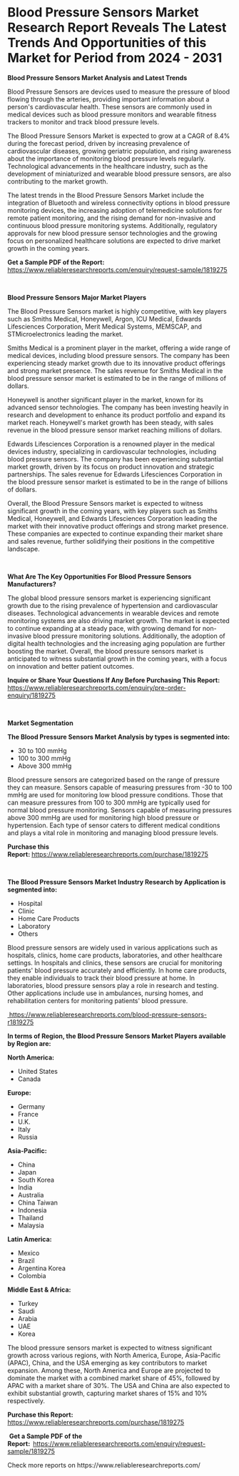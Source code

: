 <p><h1>Blood Pressure Sensors Market Research Report Reveals The Latest Trends And Opportunities of this Market for Period from 2024 - 2031</h1></p><p><strong>Blood Pressure Sensors Market Analysis and Latest Trends</strong></p>
<p><p>Blood Pressure Sensors are devices used to measure the pressure of blood flowing through the arteries, providing important information about a person's cardiovascular health. These sensors are commonly used in medical devices such as blood pressure monitors and wearable fitness trackers to monitor and track blood pressure levels.</p><p>The Blood Pressure Sensors Market is expected to grow at a CAGR of 8.4% during the forecast period, driven by increasing prevalence of cardiovascular diseases, growing geriatric population, and rising awareness about the importance of monitoring blood pressure levels regularly. Technological advancements in the healthcare industry, such as the development of miniaturized and wearable blood pressure sensors, are also contributing to the market growth.</p><p>The latest trends in the Blood Pressure Sensors Market include the integration of Bluetooth and wireless connectivity options in blood pressure monitoring devices, the increasing adoption of telemedicine solutions for remote patient monitoring, and the rising demand for non-invasive and continuous blood pressure monitoring systems. Additionally, regulatory approvals for new blood pressure sensor technologies and the growing focus on personalized healthcare solutions are expected to drive market growth in the coming years.</p></p>
<p><strong>Get a Sample PDF of the Report:&nbsp;</strong> <a href="https://www.reliableresearchreports.com/enquiry/request-sample/1819275">https://www.reliableresearchreports.com/enquiry/request-sample/1819275</a></p>
<p>&nbsp;</p>
<p><strong>Blood Pressure Sensors Major Market Players</strong></p>
<p><p>The Blood Pressure Sensors market is highly competitive, with key players such as Smiths Medical, Honeywell, Argon, ICU Medical, Edwards Lifesciences Corporation, Merit Medical Systems, MEMSCAP, and STMicroelectronics leading the market.</p><p>Smiths Medical is a prominent player in the market, offering a wide range of medical devices, including blood pressure sensors. The company has been experiencing steady market growth due to its innovative product offerings and strong market presence. The sales revenue for Smiths Medical in the blood pressure sensor market is estimated to be in the range of millions of dollars.</p><p>Honeywell is another significant player in the market, known for its advanced sensor technologies. The company has been investing heavily in research and development to enhance its product portfolio and expand its market reach. Honeywell's market growth has been steady, with sales revenue in the blood pressure sensor market reaching millions of dollars.</p><p>Edwards Lifesciences Corporation is a renowned player in the medical devices industry, specializing in cardiovascular technologies, including blood pressure sensors. The company has been experiencing substantial market growth, driven by its focus on product innovation and strategic partnerships. The sales revenue for Edwards Lifesciences Corporation in the blood pressure sensor market is estimated to be in the range of billions of dollars.</p><p>Overall, the Blood Pressure Sensors market is expected to witness significant growth in the coming years, with key players such as Smiths Medical, Honeywell, and Edwards Lifesciences Corporation leading the market with their innovative product offerings and strong market presence. These companies are expected to continue expanding their market share and sales revenue, further solidifying their positions in the competitive landscape.</p></p>
<p>&nbsp;</p>
<p><strong>What Are The Key Opportunities For Blood Pressure Sensors Manufacturers?</strong></p>
<p><p>The global blood pressure sensors market is experiencing significant growth due to the rising prevalence of hypertension and cardiovascular diseases. Technological advancements in wearable devices and remote monitoring systems are also driving market growth. The market is expected to continue expanding at a steady pace, with growing demand for non-invasive blood pressure monitoring solutions. Additionally, the adoption of digital health technologies and the increasing aging population are further boosting the market. Overall, the blood pressure sensors market is anticipated to witness substantial growth in the coming years, with a focus on innovation and better patient outcomes.</p></p>
<p><strong>Inquire or Share Your Questions If Any Before Purchasing This Report:</strong> <a href="https://www.reliableresearchreports.com/enquiry/pre-order-enquiry/1819275">https://www.reliableresearchreports.com/enquiry/pre-order-enquiry/1819275</a></p>
<p>&nbsp;</p>
<p><strong>Market Segmentation</strong></p>
<p><strong>The Blood Pressure Sensors Market Analysis by types is segmented into:</strong></p>
<p><ul><li>30 to 100 mmHg</li><li>100 to 300 mmHg</li><li>Above 300 mmHg</li></ul></p>
<p><p>Blood pressure sensors are categorized based on the range of pressure they can measure. Sensors capable of measuring pressures from -30 to 100 mmHg are used for monitoring low blood pressure conditions. Those that can measure pressures from 100 to 300 mmHg are typically used for normal blood pressure monitoring. Sensors capable of measuring pressures above 300 mmHg are used for monitoring high blood pressure or hypertension. Each type of sensor caters to different medical conditions and plays a vital role in monitoring and managing blood pressure levels.</p></p>
<p><strong>Purchase this Report:&nbsp;</strong><a href="https://www.reliableresearchreports.com/purchase/1819275">https://www.reliableresearchreports.com/purchase/1819275</a></p>
<p>&nbsp;</p>
<p><strong>The Blood Pressure Sensors Market Industry Research by Application is segmented into:</strong></p>
<p><ul><li>Hospital</li><li>Clinic</li><li>Home Care Products</li><li>Laboratory</li><li>Others</li></ul></p>
<p><p>Blood pressure sensors are widely used in various applications such as hospitals, clinics, home care products, laboratories, and other healthcare settings. In hospitals and clinics, these sensors are crucial for monitoring patients' blood pressure accurately and efficiently. In home care products, they enable individuals to track their blood pressure at home. In laboratories, blood pressure sensors play a role in research and testing. Other applications include use in ambulances, nursing homes, and rehabilitation centers for monitoring patients' blood pressure.</p></p>
<p><a href="https://www.reliableresearchreports.com/blood-pressure-sensors-r1819275">&nbsp;https://www.reliableresearchreports.com/blood-pressure-sensors-r1819275</a></p>
<p><strong>In terms of Region, the Blood Pressure Sensors Market Players available by Region are:</strong></p>
<p>
    <p> <strong> North America: </strong>
        <ul>
            <li>United States</li>
            <li>Canada</li>
        </ul>
        </p> 
    <p> <strong> Europe: </strong>
        <ul>
            <li>Germany</li>
            <li>France</li>
            <li>U.K.</li>
            <li>Italy</li>
            <li>Russia</li>
        </ul>
        </p> 
    <p> <strong> Asia-Pacific: </strong>
        <ul>
            <li>China</li>
            <li>Japan</li>
            <li>South Korea</li>
            <li>India</li>
            <li>Australia</li>
            <li>China Taiwan</li>
            <li>Indonesia</li>
            <li>Thailand</li>
            <li>Malaysia</li>
        </ul>
        </p> 
    <p> <strong> Latin America: </strong>
        <ul>
            <li>Mexico</li>
            <li>Brazil</li>
            <li>Argentina Korea</li>
            <li>Colombia</li>
        </ul>
        </p> 
    <p> <strong> Middle East & Africa: </strong>
        <ul>
            <li>Turkey</li>
            <li>Saudi</li>
            <li>Arabia</li>
            <li>UAE</li>
            <li>Korea</li>
        </ul>
    </p>
    </p>
<p><p>The blood pressure sensors market is expected to witness significant growth across various regions, with North America, Europe, Asia-Pacific (APAC), China, and the USA emerging as key contributors to market expansion. Among these, North America and Europe are projected to dominate the market with a combined market share of 45%, followed by APAC with a market share of 30%. The USA and China are also expected to exhibit substantial growth, capturing market shares of 15% and 10% respectively.</p></p>
<p><strong>Purchase this Report: </strong><a href="https://www.reliableresearchreports.com/purchase/1819275">https://www.reliableresearchreports.com/purchase/1819275</a></p>
<p>&nbsp;<strong>Get a Sample PDF of the Report:&nbsp;&nbsp;</strong><a href="https://www.reliableresearchreports.com/enquiry/request-sample/1819275">https://www.reliableresearchreports.com/enquiry/request-sample/1819275</a></p>
<p><strong></strong></p>
<p>Check more reports on https://www.reliableresearchreports.com/</p>